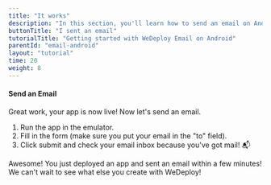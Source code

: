 ```yaml
---
title: "It works"
description: "In this section, you'll learn how to send an email on Android using the WeDeploy API Client."
buttonTitle: "I sent an email"
tutorialTitle: "Getting started with WeDeploy Email on Android"
parentId: "email-android"
layout: "tutorial"
time: 20
weight: 8
---
```


#### Send an Email

Great work, your app is now live! Now let's send an email.

1. Run the app in the emulator.
2. Fill in the form (make sure you put your email in the "to" field).
3. Click submit and check your email inbox because you've got mail! 📬

Awesome! You just deployed an app and sent an email within a few minutes! We can't wait to see what else you create with WeDeploy! 